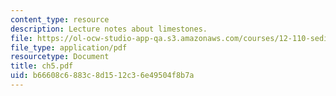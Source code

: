 ```yaml
---
content_type: resource
description: Lecture notes about limestones.
file: https://ol-ocw-studio-app-qa.s3.amazonaws.com/courses/12-110-sedimentary-geology-spring-2007/b66608c6883c8d1512c36e49504f8b7a_ch5.pdf
file_type: application/pdf
resourcetype: Document
title: ch5.pdf
uid: b66608c6-883c-8d15-12c3-6e49504f8b7a
---
```

